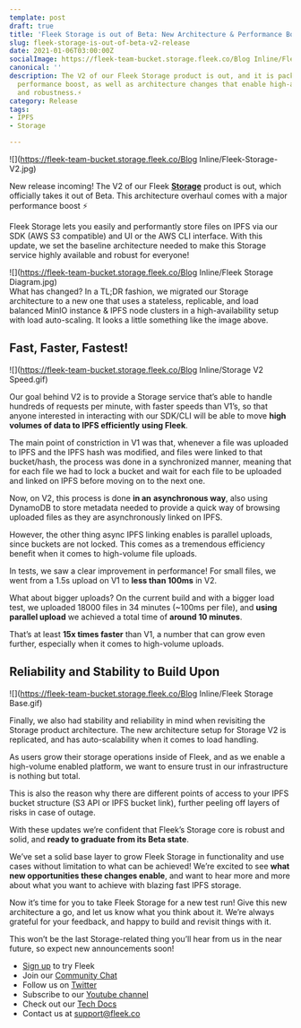 ```yaml
---
template: post
draft: true
title: 'Fleek Storage is out of Beta: New Architecture & Performance Boost ⚡'
slug: fleek-storage-is-out-of-beta-v2-release
date: 2021-01-06T03:00:00Z
socialImage: https://fleek-team-bucket.storage.fleek.co/Blog Inline/Fleek-Storage-V2.jpg
canonical: ''
description: The V2 of our Fleek Storage product is out, and it is packing a major
  performance boost, as well as architecture changes that enable high-availability
  and robustness.⚡
category: Release
tags:
- IPFS
- Storage

---
```

![](https://fleek-team-bucket.storage.fleek.co/Blog Inline/Fleek-Storage-V2.jpg)

New release incoming! The V2 of our Fleek [**Storage**](https://fleek.co/storage/) product is out, which officially takes it out of Beta. This architecture overhaul comes with a major performance boost ⚡

Fleek Storage lets you easily and performantly store files on IPFS via our SDK (AWS S3 compatible) and UI or the AWS CLI interface. With this update, we set the baseline architecture needed to make this Storage service highly available and robust for everyone!

![](https://fleek-team-bucket.storage.fleek.co/Blog Inline/Fleek Storage Diagram.jpg)  
What has changed? In a TL;DR fashion, we migrated our Storage architecture to a new one that uses a stateless, replicable, and load balanced MinIO instance & IPFS node clusters in a high-availability setup with load auto-scaling. It looks a little something like the image above.

## Fast, Faster, Fastest!

![](https://fleek-team-bucket.storage.fleek.co/Blog Inline/Storage V2 Speed.gif)

Our goal behind V2 is to provide a Storage service that’s able to handle hundreds of requests per minute, with faster speeds than V1’s, so that anyone interested in interacting with our SDK/CLI will be able to move **high volumes of data to IPFS efficiently** **using Fleek**.

The main point of constriction in V1 was that, whenever a file was uploaded to IPFS and the IPFS hash was modified, and files were linked to that bucket/hash, the process was done in a synchronized manner, meaning that for each file we had to lock a bucket and wait for each file to be uploaded and linked on IPFS before moving on to the next one.

Now, on V2, this process is done **in an** **asynchronous way**, also using DynamoDB to store metadata needed to provide a quick way of browsing uploaded files as they are asynchronously linked on IPFS.

However, the other thing async IPFS linking enables is parallel uploads, since buckets are not locked. This comes as a tremendous efficiency benefit when it comes to high-volume file uploads.

In tests, we saw a clear improvement in performance! For small files, we went from a 1.5s upload on V1 to **less than 100ms** in V2.

What about bigger uploads? On the current build and with a bigger load test, we uploaded 18000 files in 34 minutes (\~100ms per file), and **using parallel upload** we achieved a total time of **around 10 minutes**.

That’s at least **15x times faster** than V1, a number that can grow even further, especially when it comes to high-volume uploads.

## Reliability and Stability to Build Upon

![](https://fleek-team-bucket.storage.fleek.co/Blog Inline/Fleek Storage Base.gif)

Finally, we also had stability and reliability in mind when revisiting the Storage product architecture. The new architecture setup for Storage V2 is replicated, and has auto-scalability when it comes to load handling.

As users grow their storage operations inside of Fleek, and as we enable a high-volume enabled platform, we want to ensure trust in our infrastructure is nothing but total.

This is also the reason why there are different points of access to your IPFS bucket structure (S3 API or IPFS bucket link), further peeling off layers of risks in case of outage.

With these updates we’re confident that Fleek’s Storage core is robust and solid, and **ready to graduate from its Beta state**.

We’ve set a solid base layer to grow Fleek Storage in functionality and use cases without limitation to what can be achieved! We’re excited to see **what new opportunities these changes enable**, and want to hear more and more about what you want to achieve with blazing fast IPFS storage.

Now it’s time for you to take Fleek Storage for a new test run! Give this new architecture a go, and let us know what you think about it. We’re always grateful for your feedback, and happy to build and revisit things with it.

This won’t be the last Storage-related thing you’ll hear from us in the near future, so expect new announcements soon!

* [Sign up](https://app.fleek.co/) to try Fleek
* Join our [Community Chat](https://join.slack.com/t/fleek-public/shared_invite/zt-bxna7y1d-PbVdut4rgHt5jM6Zjg9g9A)
* Follow us on [Twitter](https://twitter.com/FleekHQ)
* Subscribe to our [Youtube channel](https://www.youtube.com/channel/UCBzlwYM0JjZpjDZ52-SLUmw)
* Check out our [Tech Docs](https://docs.fleek.co/)
* Contact us at support@fleek.co